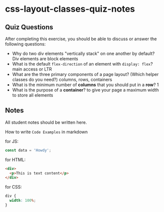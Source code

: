 # css-layout-classes-quiz-notes

## Quiz Questions

After completing this exercise, you should be able to discuss or answer the following questions:

- Why do two div elements "vertically stack" on one another by default?
  Div elements are block elements
- What is the default `flex-direction` of an element with `display: flex`?
  main access or LTR
- What are the three primary components of a page layout? (Which helper classes do you need?)
  columns, rows, containers
- What is the minimum number of **columns** that you should put in a **row**?
  1
- What is the purpose of a **container**?
  to give your page a maximum width to store all elements

## Notes

All student notes should be written here.

How to write `Code Examples` in markdown

for JS:

```javascript
const data = 'Howdy';
```

for HTML:

```html
<div>
  <p>This is text content</p>
</div>
```

for CSS:

```css
div {
  width: 100%;
}
```
